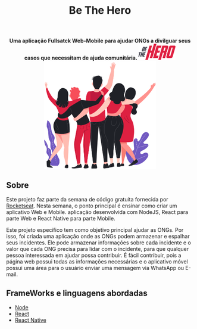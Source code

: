 <header>
  <h1 align="center">Be The Hero</h1>
</header>
<p align="center">
  <strong>
    Uma aplicação Fullsatck Web-Mobile para ajudar ONGs a divilguar seus casos que necessitam de ajuda comunitária.
     <img src="src/assets/logo.svg" width="100"/><img src="src/assets/heroes.png" width="300"/>
  </strong>
</p>
  
## Sobre

Este projeto faz parte da semana de código gratuita fornecida por [Rocketseat](https://rocketseat.com.br/). Nesta semana, o ponto principal é ensinar como criar um aplicativo Web e Mobile. aplicação desenvolvida com NodeJS, React para parte Web e React Native para parte Mobile.

Este projeto específico tem como objetivo principal ajudar as ONGs. Por isso, foi criada uma aplicação onde as ONGs podem armazenar e espalhar seus incidentes. Ele pode armazenar informações sobre cada incidente e o valor que cada ONG precisa para lidar com o incidente, para que qualquer pessoa interessada em ajudar possa contribuir. É fácil contribuir, pois a página web possui todas as informações necessárias e o aplicativo móvel possui uma área para o usuário enviar uma mensagem via WhatsApp ou E-mail.

## FrameWorks e linguagens abordadas

- [Node](https://nodejs.org/en/)
- [React](https://reactjs.org/)
- [React Native](https://reactnative.dev/)

